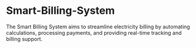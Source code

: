 # Smart-Billing-System
The Smart Billing System aims to streamline electricity billing by automating calculations, processing payments, and providing real-time tracking and billing support.
